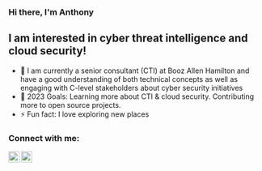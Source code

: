 ### Hi there, I'm Anthony

## I am interested in cyber threat intelligence and cloud security!
- 🔭 I am currently a senior consultant (CTI) at Booz Allen Hamilton and have a good understanding of both technical concepts as well as engaging with C-level stakeholders about cyber security initiatives
- 🥅 2023 Goals: Learning more about CTI & cloud security. Contributing more to open source projects.
- ⚡ Fun fact: I love exploring new places

### Connect with me:

[<img align="left" alt="typhon28 | Twitter" width="22px" src="https://cdn.jsdelivr.net/npm/simple-icons@v3/icons/twitter.svg" />][twitter]
[<img align="left" alt="Anthony Mendonca | LinkedIn" width="22px" src="https://cdn.jsdelivr.net/npm/simple-icons@v3/icons/linkedin.svg" />][linkedin]

<br />

[twitter]: https://twitter.com/typhon28
[linkedin]: https://www.linkedin.com/in/anthony-mendonca/
